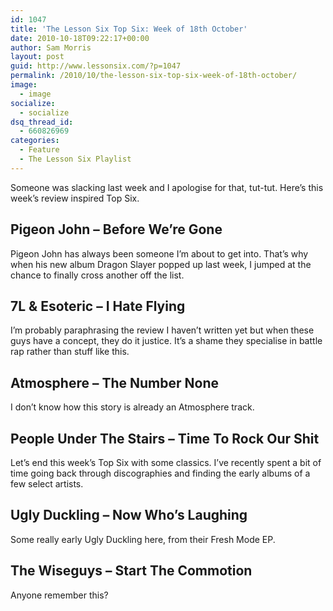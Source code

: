 ```yaml
---
id: 1047
title: 'The Lesson Six Top Six: Week of 18th October'
date: 2010-10-18T09:22:17+00:00
author: Sam Morris
layout: post
guid: http://www.lessonsix.com/?p=1047
permalink: /2010/10/the-lesson-six-top-six-week-of-18th-october/
image:
  - image
socialize:
  - socialize
dsq_thread_id:
  - 660826969
categories:
  - Feature
  - The Lesson Six Playlist
---
```

Someone was slacking last week and I apologise for that, tut-tut. Here&#8217;s this week&#8217;s review inspired Top Six.

<!--more-->

## Pigeon John &#8211; Before We&#8217;re Gone

Pigeon John has always been someone I&#8217;m about to get into. That&#8217;s why when his new album Dragon Slayer popped up last week, I jumped at the chance to finally cross another off the list.



## 7L &#038; Esoteric &#8211; I Hate Flying

I&#8217;m probably paraphrasing the review I haven&#8217;t written yet but when these guys have a concept, they do it justice. It&#8217;s a shame they specialise in battle rap rather than stuff like this.



## Atmosphere &#8211; The Number None

I don&#8217;t know how this story is already an Atmosphere track.



## People Under The Stairs &#8211; Time To Rock Our Shit

Let&#8217;s end this week&#8217;s Top Six with some classics. I&#8217;ve recently spent a bit of time going back through discographies and finding the early albums of a few select artists.



## Ugly Duckling &#8211; Now Who&#8217;s Laughing

Some really early Ugly Duckling here, from their Fresh Mode EP.



## The Wiseguys &#8211; Start The Commotion

Anyone remember this?